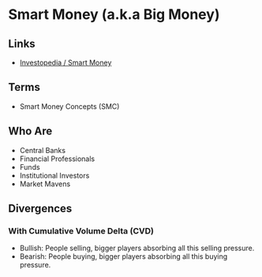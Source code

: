# Smart Money (a.k.a Big Money)

## Links

- [Investopedia / Smart Money](https://www.investopedia.com/terms/s/smart-money.asp)

## Terms

- Smart Money Concepts (SMC)

## Who Are

- Central Banks
- Financial Professionals
- Funds
- Institutional Investors
- Market Mavens

## Divergences

### With Cumulative Volume Delta (CVD)

- Bullish: People selling, bigger players absorbing all this selling pressure.
- Bearish: People buying, bigger players absorbing all this buying pressure.
